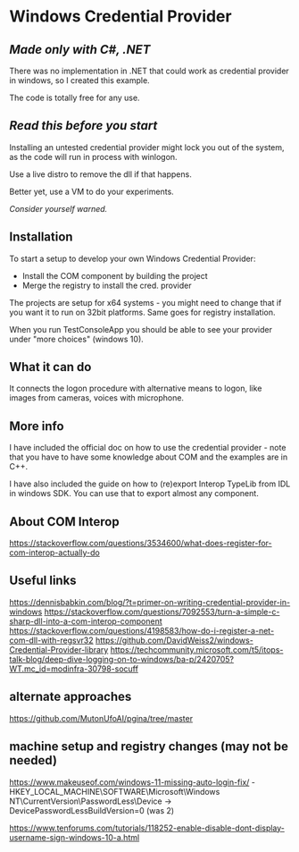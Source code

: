 # Windows Credential Provider

## _Made only with C#, .NET_

There was no implementation in .NET that could work as credential provider in windows,
so I created this example.

The code is totally free for any use.

## _Read this before you start_

Installing an untested credential provider might lock you out of the system,
as the code will run in process with winlogon.

Use a live distro to remove the dll if that happens.

Better yet, use a VM to do your experiments.

_Consider yourself warned._

## Installation

To start a setup to develop your own Windows Credential Provider:

- Install the COM component by building the project
- Merge the registry to install the cred. provider

The projects are setup for x64 systems - you might need to change that if you want it to run on 32bit platforms. Same goes for registry installation.

When you run TestConsoleApp you should be able to see your provider under "more choices" (windows 10).

## What it can do

It connects the logon procedure with alternative means to logon, like images from cameras, voices with microphone.

## More info

I have included the official doc on how to use the credential provider - note that you have to have some knowledge about COM and the examples are in C++.

I have also included the guide on how to (re)export Interop TypeLib from IDL in windows SDK. You can use that to export almost any component.

## About COM Interop

https://stackoverflow.com/questions/3534600/what-does-register-for-com-interop-actually-do

## Useful links

https://dennisbabkin.com/blog/?t=primer-on-writing-credential-provider-in-windows
https://stackoverflow.com/questions/7092553/turn-a-simple-c-sharp-dll-into-a-com-interop-component
https://stackoverflow.com/questions/4198583/how-do-i-register-a-net-com-dll-with-regsvr32
https://github.com/DavidWeiss2/windows-Credential-Provider-library
https://techcommunity.microsoft.com/t5/itops-talk-blog/deep-dive-logging-on-to-windows/ba-p/2420705?WT.mc_id=modinfra-30798-socuff

## alternate approaches

https://github.com/MutonUfoAI/pgina/tree/master

## machine setup and registry changes (may not be needed)

https://www.makeuseof.com/windows-11-missing-auto-login-fix/
    - HKEY_LOCAL_MACHINE\SOFTWARE\Microsoft\Windows NT\CurrentVersion\PasswordLess\Device -> DevicePasswordLessBuildVersion=0 (was 2)

https://www.tenforums.com/tutorials/118252-enable-disable-dont-display-username-sign-windows-10-a.html
